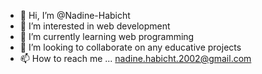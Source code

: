 - 👋 Hi, I’m @Nadine-Habicht
- 👀 I’m interested in web development
- 🌱 I’m currently learning web programming
- 💞️ I’m looking to collaborate on any educative projects
- 📫 How to reach me ... nadine.habicht.2002@gmail.com

<!---
Nadine-Habicht/Nadine-Habicht is a ✨ special ✨ repository because its `README.md` (this file) appears on your GitHub profile.
You can click the Preview link to take a look at your changes.
--->
